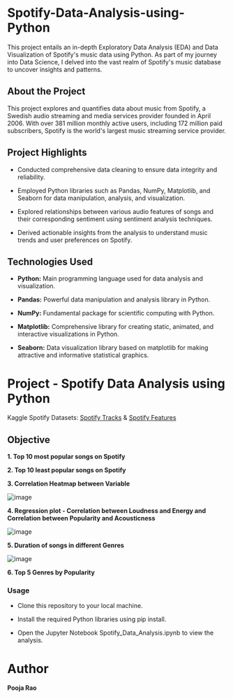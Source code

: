 # Spotify-Data-Analysis-using-Python

This project entails an in-depth Exploratory Data Analysis (EDA) and Data Visualization of Spotify's music data using Python. As part of my journey into Data Science, I delved into the vast realm of Spotify's music database to uncover insights and patterns.

## About the Project

This project explores and quantifies data about music from Spotify, a Swedish audio streaming and media services provider founded in April 2006. With over 381 million monthly active users, including 172 million paid subscribers, Spotify is the world's largest music streaming service provider.

## Project Highlights

* Conducted comprehensive data cleaning to ensure data integrity and reliability.
  
* Employed Python libraries such as Pandas, NumPy, Matplotlib, and Seaborn for data manipulation, analysis, and visualization.
  
* Explored relationships between various audio features of songs and their corresponding sentiment using sentiment analysis techniques.
  
* Derived actionable insights from the analysis to understand music trends and user preferences on Spotify.

## Technologies Used

* **Python:** Main programming language used for data analysis and visualization.
  
* **Pandas:** Powerful data manipulation and analysis library in Python.
  
* **NumPy:** Fundamental package for scientific computing with Python.
  
* **Matplotlib:** Comprehensive library for creating static, animated, and interactive visualizations in Python.
  
* **Seaborn:** Data visualization library based on matplotlib for making attractive and informative statistical graphics.

# Project - Spotify Data Analysis using Python

Kaggle Spotify Datasets: [Spotify Tracks](https://www.kaggle.com/datasets/maharshipandya/-spotify-tracks-dataset) & [Spotify Features](https://www.kaggle.com/datasets/somumourya/spotifyfeaturescsv-1)

## Objective

**1. Top 10 most popular songs on Spotify**

**2. Top 10 least popular songs on Spotify**
   
**3. Correlation Heatmap between Variable**

![image](https://github.com/poojarao76/Spotify-Data-Analysis-using-Python/assets/132984172/b628a229-dafd-4caf-883b-8e1441601f67)

**4. Regression plot - Correlation between Loudness and Energy and Correlation between Popularity and Acousticness**

![image](https://github.com/poojarao76/Spotify-Data-Analysis-using-Python/assets/132984172/3e81de6c-ec16-4450-9c54-674ac5ca11c7)

**5. Duration of songs in different Genres**

![image](https://github.com/poojarao76/Spotify-Data-Analysis-using-Python/assets/132984172/44c6c6ff-d28e-4ccc-8091-4417d266251e)

**6. Top 5 Genres by Popularity**

### Usage

* Clone this repository to your local machine.
  
* Install the required Python libraries using pip install.
  
* Open the Jupyter Notebook Spotify_Data_Analysis.ipynb to view the analysis.

# Author

**Pooja Rao**
